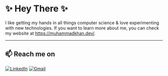 # ✨ Hey There ✨

I like getting my hands in all things computer science & love experimenting with new technologies. If you want to learn more about me, you can check my website at <https://muhammadkhan.dev/>.

***

## 📫 Reach me on

[![LinkedIn](https://img.shields.io/badge/linkedin-%230077B5.svg?&style=for-the-badge&logo=linkedin&logoColor=white)](https://www.linkedin.com/in/mbm1607)
[![Gmail](https://img.shields.io/badge/gmail-%23D14836.svg?&style=for-the-badge&logo=gmail&logoColor=white)](mailto:muhammadkhan1607@gmail.com)
